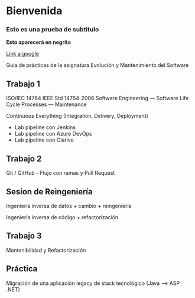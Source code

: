 # Bienvenida
### Esto es una prueba de subtitulo

**Esto aparecerá en negrita**

[Link a google](https:\\www.google.com)

Guía de prácticas de la asignatura Evolución y Mantenimiento del Software

## Trabajo 1

ISO/IEC 14764  IEEE Std 14764-2006 Software Engineering — Software Life Cycle Processes — Maintenance

Continuous Everything (Integration, Delivery, Deployment)
* Lab pipeline con Jenkins
* Lab pipeline con Azure DevOps
* Lab pipeline con Clarive

## Trabajo 2

Git / GitHub - Flujo con ramas y Pull Request

## Sesion de Reingeniería

Ingeniería inversa de datos + cambio + reingeniería

Ingeniería inversa de código + refactorización

## Trabajo 3

Mantenibilidad y Refactorización

## Práctica

Migración de una aplicación legacy de stack tecnológico (Java --> ASP .NET)
